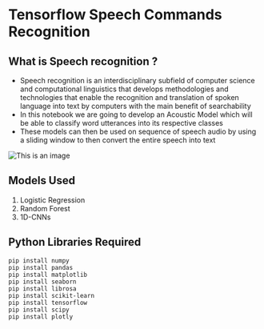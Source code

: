 # Tensorflow Speech Commands Recognition

## What is Speech recognition ?
- Speech recognition is an interdisciplinary subfield of computer science and computational linguistics that develops methodologies and technologies that enable the recognition and translation of spoken language into text by computers with the main benefit of searchability
- In this notebook we are going to develop an Acoustic Model which will be able to classify word utterances into its respective classes
- These models can then be used on sequence of speech audio by using a sliding window to then convert the entire speech into text

![This is an image](https://1.bp.blogspot.com/-l1t1yTS2d_k/Xfpv13ZwhWI/AAAAAAAAFCs/nRo5t7dyo-8ptlpzJRKt2CErq63A7fhngCEwYBhgL/s1600/image4.gif)

## Models Used
1. Logistic Regression
2. Random Forest
3. 1D-CNNs

## Python Libraries Required
```
pip install numpy
pip install pandas
pip install matplotlib
pip install seaborn
pip install librosa
pip install scikit-learn
pip install tensorflow
pip install scipy
pip install plotly
```

